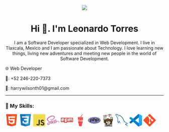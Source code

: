 <div id="header" align="center">
  <img src="https://media.giphy.com/media/JqmupuTVZYaQX5s094/giphy.gif" width="200">
  <h1>Hi 👋. I'm <span color="#0000ff">Leonardo Torres</span></h1>
  <p align="center">
    I am a Software Developer specialized in Web Development. I live in Tlaxcala, Mexico and I am passionate about Technology. 
    I love learning new things, living new adventures and meeting new people in the world of Software Development.
  <p>
</div>
<div>
  <p>🌐 Web Developer</p>
  <p>📱: +52 246-220-7373</p>
  <p>📧: harrywilsonth01@gmail.com</p>
</div>
<hr>
<div id="lenguages">
  <h3>🧠 My Skills:</p>
  <div id="images">
    <img src="https://github.com/devicons/devicon/blob/master/icons/html5/html5-original.svg" width="40" height="40">
    <img src="https://github.com/devicons/devicon/blob/master/icons/css3/css3-original.svg" width="40" height="40">
    <img src="https://github.com/devicons/devicon/blob/master/icons/javascript/javascript-original.svg" width="40" height="40">
    <img src="https://github.com/devicons/devicon/blob/master/icons/sass/sass-original.svg" width="40" height="40">
    <img src="https://github.com/devicons/devicon/blob/master/icons/npm/npm-original-wordmark.svg" width="40" height="40">
    <img src="https://github.com/devicons/devicon/blob/master/icons/gulp/gulp-plain.svg" width="40" height="40">
    <img src="https://github.com/devicons/devicon/blob/master/icons/php/php-original.svg" width="40" height="40">
    <img src="https://github.com/devicons/devicon/blob/master/icons/composer/composer-original.svg" width="40" height="40">
    <img src="https://github.com/devicons/devicon/blob/master/icons/mysql/mysql-original.svg" width="40" height="40">
    <img src="https://github.com/devicons/devicon/blob/master/icons/vscode/vscode-original.svg" width="40" height="40">
    <img src="https://github.com/devicons/devicon/blob/master/icons/git/git-original.svg" width="40" height="40">
  </div>
</div>
